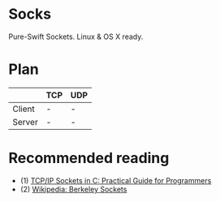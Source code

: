 # Socks
Pure-Swift Sockets. Linux & OS X ready.

# Plan

| | TCP | UDP |
| --- | --- | --- |
| Client | - | - | 
| Server | - | -  |

# Recommended reading
- (1) [TCP/IP Sockets in C: Practical Guide for Programmers](http://www.e-reading.club/bookreader.php/136904/TCP%7CIP_Sockets_in_C:_Practical_Guide_for_Programmers.pdf)
- (2) [Wikipedia: Berkeley Sockets](https://en.wikipedia.org/wiki/Berkeley_sockets)
